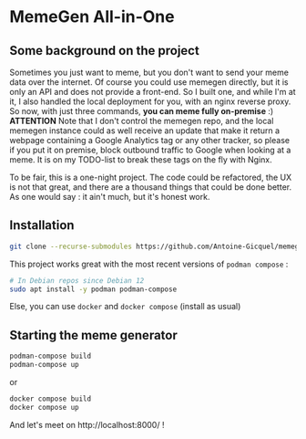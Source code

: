 # MemeGen All-in-One

## Some background on the project

Sometimes you just want to meme, but you don't want to send your meme data over the internet. Of course you could use memegen directly, but it is only an API and does not provide a front-end. So I built one, and while I'm at it, I also handled the local deployment for you, with an nginx reverse proxy. So now, with just three commands, **you can meme fully on-premise** :)  
**ATTENTION** Note that I don't control the memegen repo, and the local memegen instance could as well receive an update that make it return a webpage containing a Google Analytics tag or any other tracker, so please if you put it on premise, block outbound traffic to Google when looking at a meme. It is on my TODO-list to break these tags on the fly with Nginx.  

To be fair, this is a one-night project. The code could be refactored, the UX is not that great, and there are a thousand things that could be done better. As one would say : it ain't much, but it's honest work.

## Installation

```bash
git clone --recurse-submodules https://github.com/Antoine-Gicquel/memegen-front.git
```

This project works great with the most recent versions of `podman compose` :

```bash
# In Debian repos since Debian 12
sudo apt install -y podman podman-compose
```

Else, you can use `docker` and `docker compose` (install as usual)

## Starting the meme generator

```bash
podman-compose build
podman-compose up
```
or
```bash
docker compose build
docker compose up
```

And let's meet on http://localhost:8000/ !
